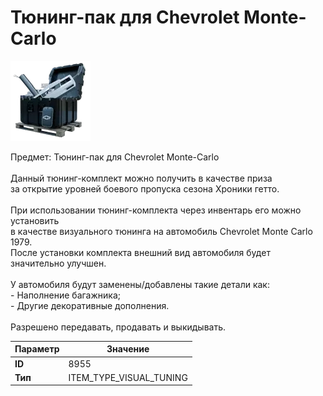# Тюнинг-пак для Chevrolet Monte-Carlo

![Item Image](../img/8955.webp?raw=true)

Предмет: Тюнинг-пак для Chevrolet Monte-Carlo<br><br>Данный тюнинг-комплект можно получить в качестве приза<br>за открытие уровней боевого пропуска сезона Хроники гетто.<br><br>При использовании тюнинг-комплекта через инвентарь его можно установить<br>в качестве визуального тюнинга на автомобиль Chevrolet Monte Carlo 1979.<br>После установки комплекта внешний вид автомобиля будет значительно улучшен.<br><br>У автомобиля будут заменены/добавлены такие детали как:<br>  - Наполнение багажника;<br>  - Другие декоративные дополнения.<br><br>Разрешено передавать, продавать и выкидывать.


| Параметр | Значение |
|----------|----------|
| **ID** | 8955 |
| **Тип** | ITEM_TYPE_VISUAL_TUNING |

